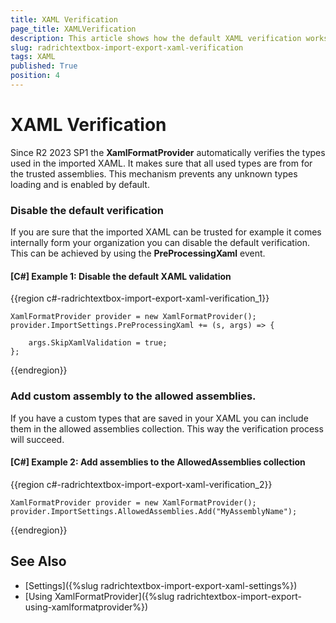 ```yaml
---
title: XAML Verification
page_title: XAMLVerification
description: This article shows how the default XAML verification works. 
slug: radrichtextbox-import-export-xaml-verification
tags: XAML
published: True
position: 4
---
```


# XAML Verification

Since R2 2023 SP1 the __XamlFormatProvider__ automatically verifies the types used in the imported XAML. It makes sure that all used types are from for the trusted assemblies. This mechanism prevents any unknown types loading and is enabled by default. 

### Disable the default verification

If you are sure that the imported XAML can be trusted for example it comes internally form your organization you can disable the default verification. This can be achieved by using the __PreProcessingXaml__ event.

#### __[C#] Example 1: Disable the default XAML validation__
{{region c#-radrichtextbox-import-export-xaml-verification_1}}

	XamlFormatProvider provider = new XamlFormatProvider();
    provider.ImportSettings.PreProcessingXaml += (s, args) => { 
    
        args.SkipXamlValidation = true;
    };

{{endregion}}

### Add custom assembly to the allowed assemblies.  
 
If you have a custom types that are saved in your XAML you can include them in the allowed assemblies collection. This way the verification process will succeed. 

#### __[C#] Example 2: Add assemblies to the AllowedAssemblies collection__
{{region c#-radrichtextbox-import-export-xaml-verification_2}}

	XamlFormatProvider provider = new XamlFormatProvider();
    provider.ImportSettings.AllowedAssemblies.Add("MyAssemblyName");

{{endregion}}

## See Also

 * [Settings]({%slug radrichtextbox-import-export-xaml-settings%})
 * [Using XamlFormatProvider]({%slug radrichtextbox-import-export-using-xamlformatprovider%})